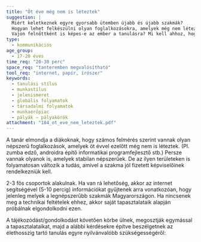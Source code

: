 ```yaml
---
title: "Öt éve még nem is léteztek"
suggestion: | 
  Miért keletkeznek egyre gyorsabb ütemben újabb és újabb szakmák? 
  Hogyan lehet felkészülni olyan foglalkozásokra, amelyek még nem léteznek, amikor az ember iskolába jár?
  Vajon felnőttként is képes-e az ember a tanulásra? Mi kell ahhoz, hogy ezt meg tudja tenni?
type:
  - kommunikációs
age_group:
  - 17-20 éves
time_req: "20-30 perc"
space_req: "tanteremben megvalósítható"
tool_req: "internet, papír, írószer"
keywords: 
  - tanulási stílus
  - munkastílus
  - jelenismeret
  - globális folyamatok
  - társadalmi folyamatok
  - munkaerőpiac
  - pályák – pályakörök
attachment: "184_ot_eve_nem_leteztek.pdf"
---
```


A tanár elmondja a diákoknak, hogy számos felmérés szerint vannak olyan népszerű foglalkozások, amelyek öt évvel ezelőtt még nem is léteztek. (Pl. zumba edző, androidra építő informatikai programfejlesztő stb.) Persze vannak olyanok is, amelyek stabilan népszerűek. De az ilyen területeken is folyamatosan változik a tudás, amivel a szakma jól fizetett képviselőinek rendelkezniük kell.

2-3 fõs csoportok alakulnak. Ha van rá lehetőség, akkor az internet segítségével (5-10 percig) információkat gyűjtenek arra vonatkozóan, hogy jelenleg melyek a legnépszerűbb szakmák Magyarországon. Ha nincsenek meg a technikai feltételek ehhez, akkor saját tapasztalataik alapján próbálnak elgondolkodni ezen.

A tájékozódást/gondolkodást követően körbe ülnek, megosztják egymással a tapasztalataikat, majd a alábbi kérdésekre építve beszélgetnek az élethosszig tartó tanulás egyre nyilvánvalóbb szükségességéről:
  
  
